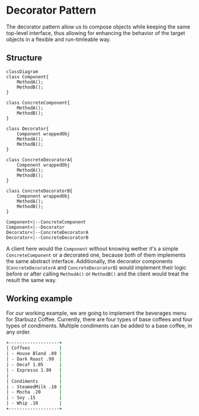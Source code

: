 # Decorator Pattern

The decorator pattern allow us to compose objects while keeping the same top-level interface, thus allowing for enhancing the behavior of the target objects in a flexible and run-timleable way.

## Structure

```mermaid
classDiagram
class Component{
    MethodA();
    MethodB();
}

class ConcreteComponent{
    MethodA();
    MethodB();
}

class Decorator{
    Component wrappedObj
    MethodA();
    MethodB();
}

class ConcreteDecoratorA{
    Component wrappedObj
    MethodA();
    MethodB();
}

class ConcreteDecoratorB{
    Component wrappedObj
    MethodA();
    MethodB();
}

Component<|--ConcreteComponent
Component<|--Decorator
Decorator<|--ConcreteDecoratorA
Decorator<|--ConcreteDecoratorB
```

A client here would the `Component` without knowing wether it's a simple `ConcreteComponent` or a decorated one, because both of them implements the same abstract interface. Additionally, the decorator components (`ConcreteDecoratorA` and `ConcreteDecoratorB`) would implement their logic before or after calling `MethodA()` or `MethodB()` and the client would treat the result the same way.

## Working example

For our working example, we are going to implement the beverages menu for Starbuzz Coffee. Currently, there are four types of base coffees and four types of condiments. Multiple condiments can be added to a base coffee, in any order.

```bash
+-------------------+
| Coffees           |
| - House Blend .89 |
| - Dark Roast .99  |
| - Decaf 1.05      |
| - Expresso 1.99   |
|                   |
| Condiments        |
| - SteamedMilk .10 |
| - Mocha .20       |
| - Soy .15         |
| - Whip .10        |
+-------------------+
```
